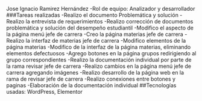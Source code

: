 Jose Ignacio Ramirez Hernández
-Rol de equipo: Analizador y desarrollador
###Tareas realizadas
-Realizo el documento Problemática y solución
-Realizo la entrevista de requerimientos
-Realizo corrección de documentos problemática y solución del desempeño estudiantil
-Modifico el aspecto de la página menú jefe de carrera
-Creo la página materias jefe de carrera
-Realizo la interfaz de materias jefe de carrera
-Modifico elementos de la página materias 
-Modifico de la interfaz de la página materias, eliminando elementos defectuosos
-Agrego botones en la página grupos redirigiendo al grupo correspondientes
-Realizo la documentación individual por parte de la rama revisar jefe de carrera
-Realizo cambios en la página menú jefe de carrera agregando imágenes
-Realizo desarrollo de la página web en la rama de revisar jefe de carrera
-Realizo conexiones entre botones y paginas
-Elaboración de la documentación individual
##Tecnologías usadas: WordPress, Elementor